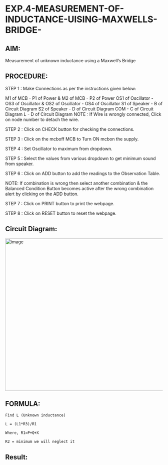 # EXP.4-MEASUREMENT-OF-INDUCTANCE-UISING-MAXWELLS-BRIDGE-
## AIM:
Measurement of unknown inductance using a Maxwell’s Bridge

## PROCEDURE:

STEP 1 : Make Connections as per the instructions given below:

M1 of MCB - P1 of Power & M2 of MCB - P2 of Power
OS1 of Oscillator - OS3 of Oscillator & OS2 of Oscillator - OS4 of Oscillator
S1 of Speaker - B of Circuit Diagram
S2 of Speaker - D of Circuit Diagram
COM - C of Circuit Diagram
L - D of Circuit Diagram
NOTE : If Wire is wrongly connected, Click on node number to detach the wire.

STEP 2 : Click on   CHECK  button for checking the connections.

STEP 3 : Click on the mcboff MCB to Turn ON mcbon the supply.

STEP 4 : Set Oscillator to maximum from dropdown.

STEP 5 : Select the values from various dropdown to get minimum sound from speaker.

STEP 6 : Click on   ADD  button to add the readings to the Observation Table.

NOTE: If combination is wrong then select another combination & the Balanced Condition Button becomes active after the wrong combination alert by clicking on the ADD button.

STEP 7 : Click on   PRINT  button to print the webpage.

STEP 8 : Click on   RESET  button to reset the webpage.


## Circuit Diagram:
<img width="1205" height="486" alt="image" src="https://github.com/user-attachments/assets/bce94cac-3026-4598-aa57-0df0a5b7dbc1" />



## FORMULA: 
    Find L (Unknown inductance)

    L = (L1*R3)/R1

    Where, R1=P+Q+X

    R2 = minimum we will neglect it

  ## Result: 
